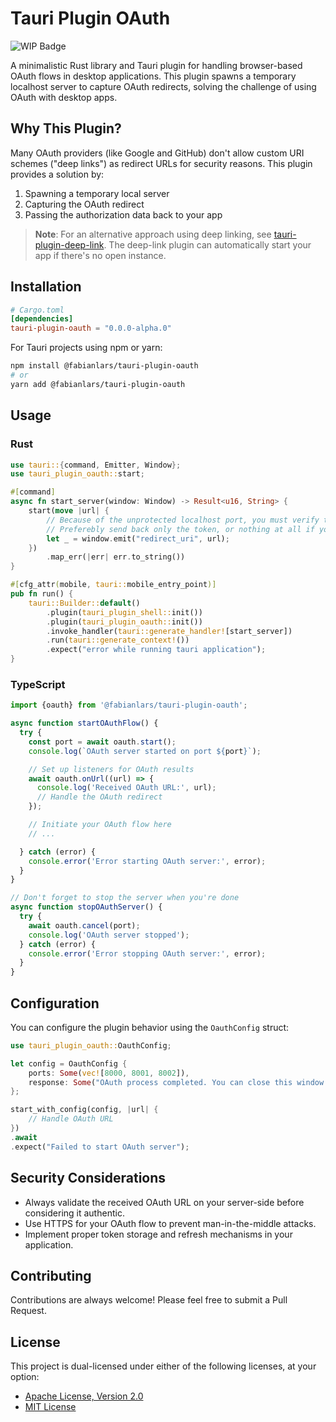 # Tauri Plugin OAuth

![WIP Badge](https://img.shields.io/badge/status-WIP-yellow)

A minimalistic Rust library and Tauri plugin for handling browser-based OAuth flows in desktop
applications. This plugin spawns a temporary localhost server to capture OAuth redirects, solving
the challenge of using OAuth with desktop apps.

## Why This Plugin?

Many OAuth providers (like Google and GitHub) don't allow custom URI schemes ("deep links") as
redirect URLs for security reasons. This plugin provides a solution by:

1. Spawning a temporary local server
2. Capturing the OAuth redirect
3. Passing the authorization data back to your app

> **Note**: For an alternative approach using deep linking,
> see [tauri-plugin-deep-link](https://github.com/tauri-apps/plugins-workspace/tree/v2/plugins/deep-link). The deep-link
> plugin can automatically start your app if there's no open instance.

## Installation

```toml
# Cargo.toml
[dependencies]
tauri-plugin-oauth = "0.0.0-alpha.0"
```

For Tauri projects using npm or yarn:

```bash
npm install @fabianlars/tauri-plugin-oauth
# or
yarn add @fabianlars/tauri-plugin-oauth
```

## Usage

### Rust

```rust
use tauri::{command, Emitter, Window};
use tauri_plugin_oauth::start;

#[command]
async fn start_server(window: Window) -> Result<u16, String> {
    start(move |url| {
        // Because of the unprotected localhost port, you must verify the URL here.
        // Preferebly send back only the token, or nothing at all if you can handle everything else in Rust.
        let _ = window.emit("redirect_uri", url);
    })
        .map_err(|err| err.to_string())
}

#[cfg_attr(mobile, tauri::mobile_entry_point)]
pub fn run() {
    tauri::Builder::default()
        .plugin(tauri_plugin_shell::init())
        .plugin(tauri_plugin_oauth::init())
        .invoke_handler(tauri::generate_handler![start_server])
        .run(tauri::generate_context!())
        .expect("error while running tauri application");
}

```

### TypeScript

```typescript
import {oauth} from '@fabianlars/tauri-plugin-oauth';

async function startOAuthFlow() {
  try {
    const port = await oauth.start();
    console.log(`OAuth server started on port ${port}`);

    // Set up listeners for OAuth results
    await oauth.onUrl((url) => {
      console.log('Received OAuth URL:', url);
      // Handle the OAuth redirect
    });

    // Initiate your OAuth flow here
    // ...

  } catch (error) {
    console.error('Error starting OAuth server:', error);
  }
}

// Don't forget to stop the server when you're done
async function stopOAuthServer() {
  try {
    await oauth.cancel(port);
    console.log('OAuth server stopped');
  } catch (error) {
    console.error('Error stopping OAuth server:', error);
  }
}
```

## Configuration

You can configure the plugin behavior using the `OauthConfig` struct:

```rust
use tauri_plugin_oauth::OauthConfig;

let config = OauthConfig {
    ports: Some(vec![8000, 8001, 8002]),
    response: Some("OAuth process completed. You can close this window.".into()),
};

start_with_config(config, |url| {
    // Handle OAuth URL
})
.await
.expect("Failed to start OAuth server");
```

## Security Considerations

- Always validate the received OAuth URL on your server-side before considering it authentic.
- Use HTTPS for your OAuth flow to prevent man-in-the-middle attacks.
- Implement proper token storage and refresh mechanisms in your application.

## Contributing

Contributions are  always welcome! Please feel free to submit a Pull Request.

## License

This project is dual-licensed under either of the following licenses, at your option:

- [Apache License, Version 2.0](LICENSE_APACHE-2.0)
- [MIT License](LICENSE_MIT)